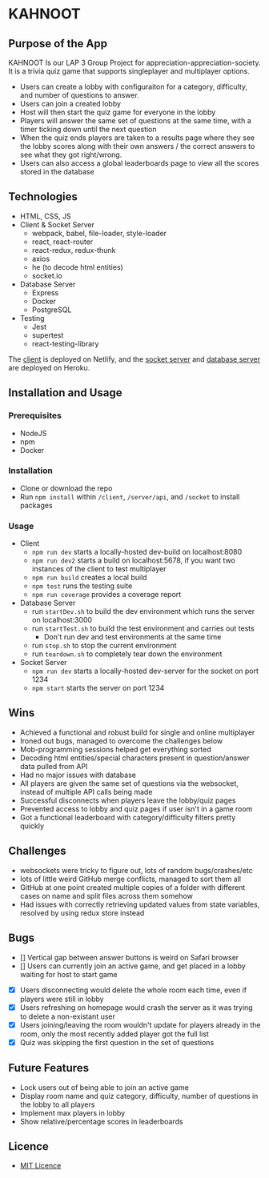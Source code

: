 # KAHNOOT

## Purpose of the App

KAHNOOT Is our LAP 3 Group Project for appreciation-appreciation-society. It is a trivia quiz game that supports singleplayer and multiplayer options.

- Users can create a lobby with configuraiton for a category, difficulty, and number of questions to answer.
- Users can join a created lobby
- Host will then start the quiz game for everyone in the lobby
- Players will answer the same set of questions at the same time, with a timer ticking down until the next question
- When the quiz ends players are taken to a results page where they see the lobby scores along with their own answers / the correct answers to see what they got right/wrong.
- Users can also access a global leaderboards page to view all the scores stored in the database

## Technologies

- HTML, CSS, JS
- Client & Socket Server
  - webpack, babel, file-loader, style-loader
  - react, react-router
  - react-redux, redux-thunk
  - axios
  - he (to decode html entities)
  - socket&#46;io
- Database Server
  - Express
  - Docker
  - PostgreSQL
- Testing
  - Jest
  - supertest
  - react-testing-library

The [client](https://kahnoot.netlify.app/) is deployed on Netlify, and the [socket server](https://kahnoot-socket-server.herokuapp.com/) and [database server](https://kahnoot-database.herokuapp.com/) are deployed on Heroku.

## Installation and Usage

### Prerequisites

- NodeJS
- npm
- Docker

### Installation

- Clone or download the repo
- Run `npm install` within `/client`, `/server/api`, and `/socket` to install packages

### Usage

- Client
  - `npm run dev` starts a locally-hosted dev-build on localhost:8080
  - `npm run dev2` starts a build on localhost:5678, if you want two instances of the client to test multiplayer
  - `npm run build` creates a local build
  - `npm test` runs the testing suite
  - `npm run coverage` provides a coverage report
- Database Server
  - run `startDev.sh` to build the dev environment which runs the server on localhost:3000
  - run `startTest.sh` to build the test environment and carries out tests
    - Don't run dev and test environments at the same time
  - run `stop.sh` to stop the current environment
  - run `teardown.sh` to completely tear down the environment
- Socket Server
  - `npm run dev` starts a locally-hosted dev-server for the socket on port 1234
  - `npm start` starts the server on port 1234

## Wins

- Achieved a functional and robust build for single and online multiplayer
- Ironed out bugs, managed to overcome the challenges below
- Mob-programming sessions helped get everything sorted
- Decoding html entities/special characters present in question/answer data pulled from API
- Had no major issues with database
- All players are given the same set of questions via the websocket, instead of multiple API calls being made
- Successful disconnects when players leave the lobby/quiz pages
- Prevented access to lobby and quiz pages if user isn't in a game room
- Got a functional leaderboard with category/difficulty filters pretty quickly

## Challenges

- websockets were tricky to figure out, lots of random bugs/crashes/etc
- lots of little weird GitHub merge conflicts, managed to sort them all
- GitHub at one point created multiple copies of a folder with different cases on name and split files across them somehow
- Had issues with correctly retrieving updated values from state variables, resolved by using redux store instead

## Bugs

- [] Vertical gap between answer buttons is weird on Safari browser
- [] Users can currently join an active game, and get placed in a lobby waiting for host to start game
- [x] Users disconnecting would delete the whole room each time, even if players were still in lobby
- [x] Users refreshing on homepage would crash the server as it was trying to delete a non-existant user
- [x] Users joining/leaving the room wouldn't update for players already in the room, only the most recently added player got the full list
- [x] Quiz was skipping the first question in the set of questions

## Future Features

- Lock users out of being able to join an active game
- Display room name and quiz category, difficulty, number of questions in the lobby to all players
- Implement max players in lobby
- Show relative/percentage scores in leaderboards

## Licence

- [MIT Licence](https://opensource.org/licenses/mit-license.php)
